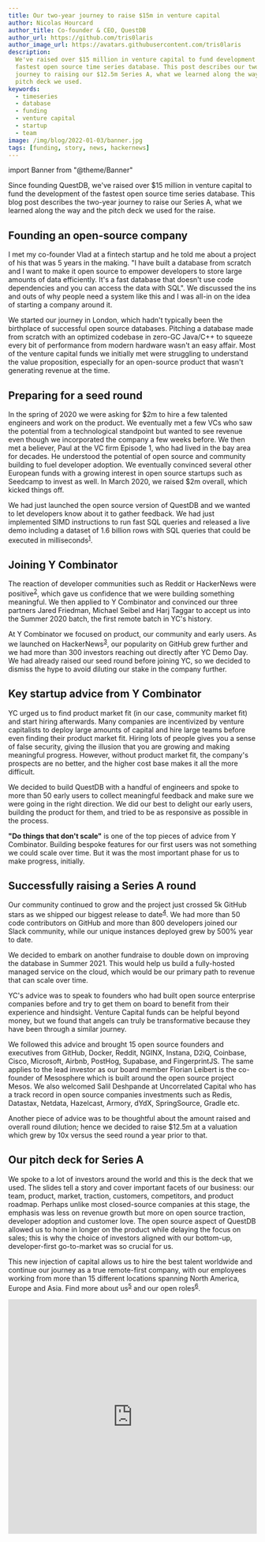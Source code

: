 ```yaml
---
title: Our two-year journey to raise $15m in venture capital
author: Nicolas Hourcard
author_title: Co-founder & CEO, QuestDB
author_url: https://github.com/tris0laris
author_image_url: https://avatars.githubusercontent.com/tris0laris
description:
  We've raised over $15 million in venture capital to fund development of the
  fastest open source time series database. This post describes our two-year
  journey to raising our $12.5m Series A, what we learned along the way, and the
  pitch deck we used.
keywords:
  - timeseries
  - database
  - funding
  - venture capital
  - startup
  - team
image: /img/blog/2022-01-03/banner.jpg
tags: [funding, story, news, hackernews]
---
```


import Banner from "@theme/Banner"

<Banner
  alt="A graphic announcing twelve million dollars in Series A funding raised by QuestDB"
  height={360}
  src="/img/blog/2022-01-03/banner.jpg"
  width={650}
/>

Since founding QuestDB, we've raised over \$15 million in venture capital to
fund the development of the fastest open source time series database. This blog
post describes the two-year journey to raise our Series A, what we learned along
the way and the pitch deck we used for the raise.

<!--truncate-->

## Founding an open-source company

I met my co-founder Vlad at a fintech startup and he told me about a project of
his that was 5 years in the making. "I have built a database from scratch and I
want to make it open source to empower developers to store large amounts of data
efficiently. It's a fast database that doesn't use code dependencies and you can
access the data with SQL". We discussed the ins and outs of why people need a
system like this and I was all-in on the idea of starting a company around it.

We started our journey in London, which hadn't typically been the birthplace of
successful open source databases. Pitching a database made from scratch with an
optimized codebase in zero-GC Java/C++ to squeeze every bit of performance from
modern hardware wasn't an easy affair. Most of the venture capital funds we
initially met were struggling to understand the value proposition, especially
for an open-source product that wasn't generating revenue at the time.

## Preparing for a seed round

In the spring of 2020 we were asking for \$2m to hire a few talented engineers
and work on the product. We eventually met a few VCs who saw the potential from
a technological standpoint but wanted to see revenue even though we incorporated
the company a few weeks before. We then met a believer, Paul at the VC firm
Episode 1, who had lived in the bay area for decades. He understood the
potential of open source and community building to fuel developer adoption. We
eventually convinced several other European funds with a growing interest in
open source startups such as Seedcamp to invest as well. In March 2020, we
raised \$2m overall, which kicked things off.

We had just launched the open source version of QuestDB and we wanted to let
developers know about it to gather feedback. We had just implemented SIMD
instructions to run fast SQL queries and released a live demo including a
dataset of 1.6 billion rows with SQL queries that could be executed in
milliseconds<sup>[1]</sup>.

## Joining Y Combinator

The reaction of developer communities such as Reddit or HackerNews were
positive<sup>[2]</sup>, which gave us confidence that we were building something
meaningful. We then applied to Y Combinator and convinced our three partners
Jared Friedman, Michael Seibel and Harj Taggar to accept us into the Summer 2020
batch, the first remote batch in YC's history.

At Y Combinator we focused on product, our community and early users. As we
launched on HackerNews<sup>[3]</sup>, our popularity on GitHub grew further and
we had more than 300 investors reaching out directly after YC Demo Day. We had
already raised our seed round before joining YC, so we decided to dismiss the
hype to avoid diluting our stake in the company further.

## Key startup advice from Y Combinator

YC urged us to find product market fit (in our case, community market fit) and
start hiring afterwards. Many companies are incentivized by venture capitalists
to deploy large amounts of capital and hire large teams before even finding
their product market fit. Hiring lots of people gives you a sense of false
security, giving the illusion that you are growing and making meaningful
progress. However, without product market fit, the company's prospects are no
better, and the higher cost base makes it all the more difficult.

We decided to build QuestDB with a handful of engineers and spoke to more than
50 early users to collect meaningful feedback and make sure we were going in the
right direction. We did our best to delight our early users, building the
product for them, and tried to be as responsive as possible in the process.

**"Do things that don't scale"** is one of the top pieces of advice from Y
Combinator. Building bespoke features for our first users was not something we
could scale over time. But it was the most important phase for us to make
progress, initially.

## Successfully raising a Series A round

Our community continued to grow and the project just crossed 5k GitHub stars as
we shipped our biggest release to date<sup>[4]</sup>. We had more than 50 code
contributors on GitHub and more than 800 developers joined our Slack community,
while our unique instances deployed grew by 500% year to date.

We decided to embark on another fundraise to double down on improving the
database in Summer 2021. This would help us build a fully-hosted managed service
on the cloud, which would be our primary path to revenue that can scale over
time.

YC's advice was to speak to founders who had built open source enterprise
companies before and try to get them on board to benefit from their experience
and hindsight. Venture Capital funds can be helpful beyond money, but we found
that angels can truly be transformative because they have been through a similar
journey.

We followed this advice and brought 15 open source founders and executives from
GitHub, Docker, Reddit, NGINX, Instana, D2iQ, Coinbase, Cisco, Microsoft,
Airbnb, PostHog, Supabase, and FingerprintJS. The same applies to the lead
investor as our board member Florian Leibert is the co-founder of Mesosphere
which is built around the open source project Mesos. We also welcomed Salil
Deshpande at Uncorrelated Capital who has a track record in open source
companies investments such as Redis, Datastax, Netdata, Hazelcast, Armory, dYdX,
SpringSource, Gradle etc.

Another piece of advice was to be thoughtful about the amount raised and overall
round dilution; hence we decided to raise \$12.5m at a valuation which grew by
10x versus the seed round a year prior to that.

## Our pitch deck for Series A

We spoke to a lot of investors around the world and this is the deck that we
used. The slides tell a story and cover important facets of our business: our
team, product, market, traction, customers, competitors, and product roadmap.
Perhaps unlike most closed-source companies at this stage, the emphasis was less
on revenue growth but more on open source traction, developer adoption and
customer love. The open source aspect of QuestDB allowed us to hone in longer on
the product while delaying the focus on sales; this is why the choice of
investors aligned with our bottom-up, developer-first go-to-market was so
crucial for us.

This new injection of capital allows us to hire the best talent worldwide and
continue our journey as a true remote-first company, with our employees working
from more than 15 different locations spanning North America, Europe and Asia.
Find more about us<sup>[5]</sup> and our open roles<sup>[6]</sup>.

<iframe
  src="https://www.slideshare.net/slideshow/embed_code/key/9f7UUWoVD7xiva"
  width="100%"
  height="475"
  frameBorder="0"
  marginWidth="0"
  marginHeight="0"
  scrolling="no"
  allowFullScreen
>
  {" "}
</iframe>

[1]: https://demo.questdb.io/
[2]: https://news.ycombinator.com/item?id=23616878
[3]: https://news.ycombinator.com/item?id=23975807
[4]:
  https://www.reddit.com/r/programming/comments/nao3ts/how_we_achieved_write_speeds_of_14_million_rows/
[5]: https://questdb.io/about-us/
[6]: https://questdb.io/careers/
